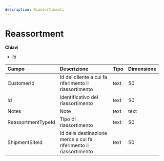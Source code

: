 ```yaml
---
description: Riassortimenti
---
```

# Reassortment

**Chiavi**

- *Id*

| Campo | Descrizione | Tipo | Dimensione | 
| :--- | :--- | :--- | :--- |
| CustomerId | Id del cliente a cui fa riferimento il riassortimento | text | 50 |
| Id | Identificativo del riassortimento | text | 50 |
| Notes | Note | text | text |
| ReassortmentTypeId | Tipo di riassortimento | text | 50 |
| ShipmentSiteId | Id della destinazione merce a cui fa riferimento il riassortimento | text | 50 |


